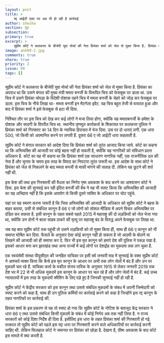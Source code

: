 ```yaml
---
layout: post
title: >
    रद्द आईटी एक्ट पर अब भी हो रही है कार्रवाई
author: shesha
section: मुद्दा
subsection:
primary: true
excerpt: >
    सुप्रीम कोर्ट ने कलकत्ता के बीजेपी युवा मोर्चा की नेता प्रियंका शर्मा को जेल से मुक्त किया है. प्रियंका का अपराध था कि उसने बंगाल की मुख्य मंत्री ममता बनर्जी के विरूपित चित्र को फेसबुक पर डाला था. उस चित्र में उसने प्रियंका चोपड़ा के विदेशी पोशाक पहने चित्र में ममता बनर्जी के चेहरे को जोड़ कर फेसबुक पर डाला.
image: ank99-2.jpg
comments: true
share: true
priority: 2
issue: 99
tags: []
---
```


सुप्रीम कोर्ट ने कलकत्ता के बीजेपी युवा मोर्चा की नेता प्रियंका शर्मा को जेल से मुक्त किया है. प्रियंका का अपराध था कि उसने बंगाल की मुख्य मंत्री ममता बनर्जी के विरूपित चित्र को फेसबुक पर डाला था. उस चित्र में उसने प्रियंका चोपड़ा के विदेशी पोशाक पहने चित्र में ममता बनर्जी के चेहरे को जोड़ कर फेसबुक पर डाला. इस चित्र के नीचे लिखा था- ममता बनर्जी इन मैटगेला इवेंट. यह चित्र बहुत तेजी से वायरल हुआ और बाद में प्रियंका शर्मा ने इसे फेसबुक से हटा भी दिया.

निश्चित तौर पर इस चित्र को देख कर कई लोगों ने मजा लिया होगा, क्योंकि यह ममताबनर्जी के हमेशा के पोशाक और सादगी के विपरीत चित्र था. स्थानीय तृणमूल कार्यकर्ता के शिकायत पर कलकत्ता पुलिस ने प्रियंका शर्मा को गिरफ्तार का 14 दिन के न्यायिक हिरासत में भेज दिया. उस पर दो धाराएं लगी. एक धारा 500, जो किसी को अपमानित करने पर लगती हैं. दूसरा 66ं ए जो आईटी धारा कहलाती है.

सुप्रीम कोर्ट ने बंगाल सरकार को आदेश दिया कि प्रियंका शर्मा को तुरंत आजाद किया जाये. कोर्ट का कहना था कि अभिव्यक्ति की आजादी पर कोई बहस नहीं हो सकती है, क्योंकि यह नागरिकों को संविधान प्रदत्त अधिकार है. कोर्ट का यह भी कहना था कि प्रियंका शर्मा एक साधारण नागरिक नहीं, एक राजनीतिक दल की नेता हैं और चुनाव के समय इस तरह के विवाद का निपटारा तुरंत जरूरी था. इस आदेश के साथ कोर्ट ने प्रियंका को जेल से निकलने के बाद ममता बनर्जी से माफी मांगने की सलाह दी. लेकिन यह छूटने की शर्त नहीं थी.

इस केश की तथा इस गिरफ्तारी की वैधता का निर्णय गृष्म अवकाश के बाद करने का आश्वासन कोर्ट ने दिया. इस केश की सुनवाई कर रही इंदिरा बनर्जी की बेंच ने यह भी स्पष्ट किया कि अभिव्यक्ति की आजादी का यह अभिप्राय नहीं है कि इसके अपयोग से किसी दूसरे व्यक्ति के अधिकार पर चोट पहुंचे.

यहां पर यह स्मरण करना जरूरी है कि जिस अभिव्यक्ति की आजादी के अधिकार को सुप्रीम कोर्ट ने बहस के बाहर बताया, उसी से संबंधित कानून है 66 ए जो लोगों को सोशल मीडिया में अपने विचार अभिव्यक्ति पर दंडित कर सकता है. इसी कानून के तहत सबसे पहले 2015 में महाराष्ट्र की दो लड़कियों को जेल भेजा गया था, क्योंकि उन दोनों ने बाला साहब ठाकरे की मृत्यु पर महाराष्ट्र बंद के विरुद्ध अपने फेसबुक पर लिखा था.

जब यह बात सुप्रीम कोर्ट तक पहुंची तो उसने लड़कियों को तो मुक्त किया ही, साथ ही 66 ए कानून को भी समाप्त घोषित कर दिया. फैसले के अनुसार ऐसा कोई कानून नहीं हो सकता है जो आदमी के बोलने या लिखने की आजादी को ही समाप्त कर दे. फिर भी इस मृत कानून को हमारे देश की पुलिस ने पकड़ रखा है. इसको आधार बना कर झारखंड तथा अन्य राज्यों में कई लोगों पर देशद्रोह का मुकदमा तक लग चुका है.

एक स्वयंसेवी संस्था पीयूसीएल की जनहित याचिका पर इसी वर्ष जनवरी माह में सुनवाई के वक्त सुप्रीम कोर्ट ने आश्चर्य व्यक्त किया कि कैसे इस मृत कानून के आधार पर अभी तक लोग जेलों में बंद हैं और उन पर मुकदमें चल रहे हैं. याचिका कर्ता के वकील संजय पारिक के अनुसार 1915 से लेकर जनवरी 2019 तक देश भर में 22 से भी अधिक मुकदमें इस कानून के आधार पर चल रहे हैं और लोग जेलों में बंद हैं. कई उच्च न्यायालयों में इस तरह के मुकदमों क्वैशिंग के लिए पड़े हुए है जिनकी सुनवाई नहीं हो रही है.

सुप्रीम कोर्ट ने केंद्रीय सरकार को इस कानून तथा उससे संबंधित मुकदमों के संबध में अपनी जिम्मेदारी को स्पष्ट करने को कहा है, साथ ही उन पुलिस कर्मियों पर कार्रवाई करने को कहा है जिन्होंने इस रद्द कानून के तहत नागरिकों पर कार्रवाई की.

प्रियंका शर्मा के इस प्रकरण से यह तो स्पष्ट हो गया कि सुप्रीम कोर्ट के नोटिश के बावजूद केंद्र सरकार ने धारा 66 ए तथा उससे संबंधित किसी मुकदमें के संबंध में कोई निर्णय अब तक नहीं लिया है. न राज्य सरकारों को कोई दिशा निर्देश ही दिया है. इसीलिए इस धारा के तहत प्रियंका शर्मा की गिरफ्तारी हो गई. तत्काल तो सुप्रीम कोर्ट को पहले इस रद्दा धारा पर गिरफ्तारी करने वाले अधिकारियों पर कार्रवाई करनी चाहिए थी. लेकिन फिलहाल कोर्ट ने जमानत पर प्रियंका को छोड़ा है. देखना है, ग्रीष्म अवकाश के बाद कोर्ट इस मामले में क्या करती है.